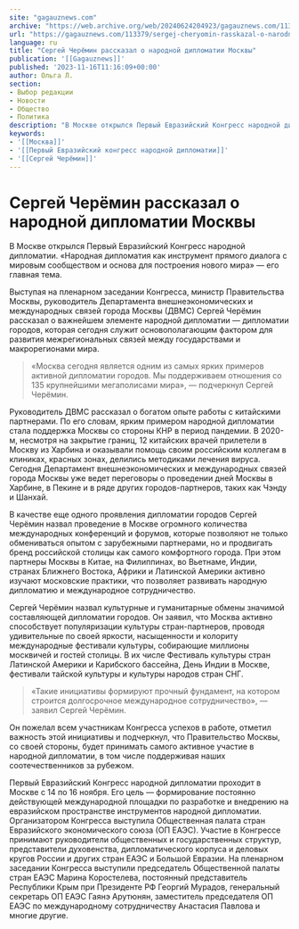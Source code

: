 ```yaml
---
site: "gagauznews.com"
archive: "https://web.archive.org/web/20240624204923/gagauznews.com/113379/sergej-cheryomin-rasskazal-o-narodnoj-diplomatii-moskvy.html"
url: "https://gagauznews.com/113379/sergej-cheryomin-rasskazal-o-narodnoj-diplomatii-moskvy.html"
language: ru
title: "Сергей Черёмин рассказал о народной дипломатии Москвы"
publication: '[[Gagauznews]]'
published: '2023-11-16T11:16:09+00:00'
author: Ольга Л.
section:
- Выбор редакции
- Новости
- Общество
- Политика
description: "В Москве открылся Первый Евразийский Конгресс народной дипломатии. «Народная дипломатия как инструмент прямого диалога с мировым сообществом и основа для построения нового мира» — его главная тема. Выступая на пленарном заседании Конгресса, министр Правительства Москвы, руководитель Департамента внешнеэкономических и международных связей города Москвы (ДВМС) Сергей Черёмин рассказал о важнейшем элементе народной дипломатии — дипломатии городов, которая сегодня служит основополагающим фактором для развития межрегиональных связей между государствами и макрорегионами мира. «Москва сегодня является одним из самых ярких примеров активной дипломатии городов. Мы поддерживаем отношения со 135 крупнейшими мегаполисами мира», — подчеркнул Сергей Черёмин. Руководитель ДВМС рассказал о богатом опыте работы с […]"
keywords:
- '[[Москва]]'
- '[[Первый Евразийский конгресс народной дипломатии]]'
- '[[Сергей Черёмин]]'
---
```


# Сергей Черёмин рассказал о народной дипломатии Москвы

В Москве открылся Первый Евразийский Конгресс народной дипломатии. «Народная дипломатия как инструмент прямого диалога с мировым сообществом и основа для построения нового мира» — его главная тема.

Выступая на пленарном заседании Конгресса, министр Правительства Москвы, руководитель Департамента внешнеэкономических и международных связей города Москвы (ДВМС) Сергей Черёмин рассказал о важнейшем элементе народной дипломатии — дипломатии городов, которая сегодня служит основополагающим фактором для развития межрегиональных связей между государствами и макрорегионами мира.

> «Москва сегодня является одним из самых ярких примеров активной дипломатии городов. Мы поддерживаем отношения со 135 крупнейшими мегаполисами мира», — подчеркнул Сергей Черёмин.

Руководитель ДВМС рассказал о богатом опыте работы с китайскими партнерами. По его словам, ярким примером народной дипломатии стала поддержка Москвы со стороны КНР в период пандемии. В 2020-м, несмотря на закрытие границ, 12 китайских врачей прилетели в Москву из Харбина и оказывали помощь своим российским коллегам в клиниках, красных зонах, делились методиками лечения вируса. Сегодня Департамент внешнеэкономических и международных связей города Москвы уже ведет переговоры о проведении дней Москвы в Харбине, в Пекине и в ряде других городов-партнеров, таких как Чэнду и Шанхай.

В качестве еще одного проявления дипломатии городов Сергей Черёмин назвал проведение в Москве огромного количества международных конференций и форумов, которые позволяют не только обмениваться опытом с зарубежными партнерами, но и продвигать бренд российской столицы как самого комфортного города. При этом партнеры Москвы в Китае, на Филиппинах, во Вьетнаме, Индии, странах Ближнего Востока, Африки и Латинской Америки активно изучают московские практики, что позволяет развивать народную дипломатию и международное сотрудничество.

Сергей Черёмин назвал культурные и гуманитарные обмены значимой составляющей дипломатии городов. Он заявил, что Москва активно способствует популяризации культуры стран-партнеров, проводя удивительные по своей яркости, насыщенности и колориту международные фестивали культуры, собирающие миллионы москвичей и гостей столицы. В их числе Фестиваль культуры стран Латинской Америки и Карибского бассейна, День Индии в Москве, фестивали тайской культуры и культуры народов стран СНГ.

> «Такие инициативы формируют прочный фундамент, на котором строится долгосрочное международное сотрудничество», — заявил Сергей Черёмин.

Он пожелал всем участникам Конгресса успехов в работе, отметил важность этой инициативы и подчеркнул, что Правительство Москвы, со своей стороны, будет принимать самого активное участие в народной дипломатии, в том числе поддерживая наших соотечественников за рубежом.

Первый Евразийский Конгресс народной дипломатии проходит в Москве с 14 по 16 ноября. Его цель — формирование постоянно действующей международной площадки по разработке и внедрению на евразийском пространстве инструментов народной дипломатии. Организатором Конгресса выступила Общественная палата стран Евразийского экономического союза (ОП ЕАЭС). Участие в Конгрессе принимают руководители общественных и государственных структур, представители духовенства, дипломатического корпуса и деловых кругов России и других стран ЕАЭС и Большой Евразии. На пленарном заседании Конгресса выступили председатель Общественной палаты стран ЕАЭС Марина Коростелева, постоянный представитель Республики Крым при Президенте РФ Георгий Мурадов, генеральный секретарь ОП ЕАЭС Гаянэ Арутюнян, заместитель председателя ОП ЕАЭС по международному сотрудничеству Анастасия Павлова и многие другие.